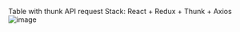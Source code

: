 Table with thunk API request
Stack: React + Redux + Thunk + Axios
![image](https://user-images.githubusercontent.com/54331706/174094162-8342592f-9420-4d5d-ac7a-e40e2a0ec6a8.png)
